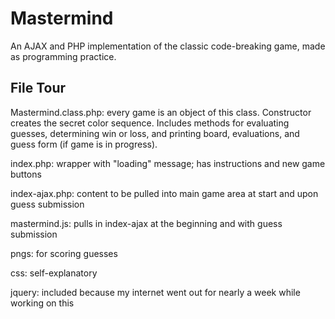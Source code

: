 # Mastermind
An AJAX and PHP implementation of the classic code-breaking game, made as programming practice.

## File Tour
Mastermind.class.php: every game is an object of this class. Constructor creates the secret color sequence. Includes methods for evaluating guesses, determining win or loss, and printing board, evaluations, and guess form (if game is in progress).

index.php: wrapper with "loading" message; has instructions and new game buttons

index-ajax.php: content to be pulled into main game area at start and upon guess submission

mastermind.js: pulls in index-ajax at the beginning and with guess submission

pngs: for scoring guesses

css: self-explanatory

jquery: included because my internet went out for nearly a week while working on this
